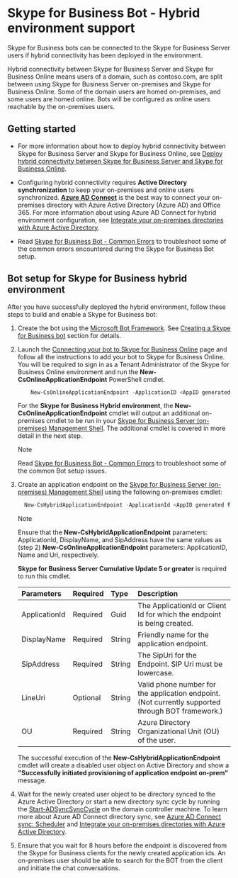 # Skype for Business Bot - Hybrid environment support

Skype for Business bots can be connected to the Skype for Business Server users if hybrid connectivity has been deployed in the environment. 

Hybrid connectivity between Skype for Business Server and Skype for Business Online means users of a domain, such as contoso.com, are split between using Skype for Business Server on-premises and Skype for Business Online. Some of the domain users are homed on-premises, and some users are homed online. Bots will be configured as online users reachable by the on-premises users.  

## Getting started 

- For more information about how to deploy hybrid connectivity between Skype for Business Server and Skype for Business Online, see [Deploy hybrid connectivity between Skype for Business Server and Skype for Business Online](https://docs.microsoft.com/en-us/skypeforbusiness/skype-for-business-hybrid-solutions/deploy-hybrid-connectivity/deploy-hybrid-connectivity). 

- Configuring hybrid connectivity requires **Active Directory synchronization** to keep your on-premises and online users synchronized.  **[Azure AD Connect](https://docs.microsoft.com/en-us/azure/active-directory/connect/active-directory-aadconnect)** is the best way to connect your on-premises directory with Azure Active Directory (Azure AD) and Office 365. For more information about using Azure AD Connect for hybrid environment configuration, see [Integrate your on-premises directories with Azure Active Directory](https://docs.microsoft.com/en-us/azure/active-directory/connect/active-directory-aadconnect).

- Read [Skype for Business Bot - Common Errors](Bot-Common-Errors.md) to troubleshoot some of the common errors encountered during the Skype for Business Bot setup.


## Bot setup for Skype for Business hybrid environment 

After you have successfully deployed the hybrid environment, follow these steps to build and enable a Skype for Business bot:

1. Create the bot using the [Microsoft Bot Framework](https://dev.botframework.com/). See [Creating a Skype for Business bot](overview.md#creating-a-skype-for-business-bot) section for details. 

2. Launch the [Connecting your bot to Skype for Business Online](https://skypeappregistration.azurewebsites.net/bot/29415286-5a43-4a00-9dc5-bcbc2ce1f59e) page and follow all the instructions to add your bot to Skype for Business Online. You will be required to sign in as a Tenant Administrator of the Skype for Business Online environment and run the **New-CsOnlineApplicationEndpoint** PowerShell cmdlet.

    ```powershell
        New-CsOnlineApplicationEndpoint -ApplicationID <AppID generated from Bot Framework Portal like 41ec7d50-ba91-1207-73ee-136b88859725> -Name <NameOfTheBot> -Uri sip:<bothandle@yourdomain.com>
    ```

    For the **Skype for Business Hybrid environment**, the **New-CsOnlineApplicationEndpoint** cmdlet will output an additional on-premises cmdlet to be run in your [Skype for Business Server (on-premises) Management Shell](https://technet.microsoft.com/en-us/library/gg398474.aspx). The additional cmdlet is covered in more detail in the next step.

    > [!NOTE] 
    > Read [Skype for Business Bot - Common Errors](Bot-Common-Errors.md) to troubleshoot some of the common Bot setup issues. 
 
3. Create an application endpoint on the [Skype for Business Server (on-premises) Management Shell](https://technet.microsoft.com/en-us/library/gg398474.aspx) using the following on-premises cmdlet:  

    ```powershell
      New-CsHybridApplicationEndpoint -ApplicationId <AppID generated from Bot Framework Portal like 41ec7d50-ba91-1208-73ee-136b88859725> -DisplayName <NameOfTheBot> -SipAddress sip:<bothandle@yourdomain.com> –OU <ou=Redmond,dc=litwareinc,dc=com>
    ```

    > [!NOTE] 
    > Ensure that the **New-CsHybridApplicationEndpoint** parameters: ApplicationId, DisplayName, and SipAddress have the same values as (step 2) **New-CsOnlineApplicationEndpoint** parameters: ApplicationID, Name and Uri, respectively.
    >
    > **Skype for Business Server Cumulative Update 5 or greater** is required to run this cmdlet.

    |**Parameters**|**Required**|**Type**|**Description**|
    |:-----|:-----|:-----|:-----|
    |ApplicationId|Required|Guid|The ApplicationId or Client Id for which the endpoint is being created.|
    |DisplayName|Required|String|Friendly name for the application endpoint.|
    |SipAddress|Required|String|The SipUri for the Endpoint. SIP Uri must be lowercase.|
    |LineUri|Optional|String|Valid phone number for the application endpoint. (Not currently supported through BOT framework.)|
    |OU|Required|String|Azure Directory Organizational Unit (OU) of the user.|

    The successful execution of the **New-CsHybridApplicationEndpoint** cmdlet will create a disabled user object on Active Directory and show a **"Successfully initiated provisioning of application endpoint on-prem"** message.


4. Wait for the newly created user object to be directory synced to the Azure Active Directory or start a new directory sync cycle by running the [Start-ADSyncSyncCycle](https://docs.microsoft.com/en-us/azure/active-directory/connect/active-directory-aadconnectsync-feature-scheduler#start-the-scheduler) on the domain controller machine. To learn more about Azure AD Connect directory sync, see [Azure AD Connect sync: Scheduler](https://docs.microsoft.com/en-us/azure/active-directory/connect/active-directory-aadconnectsync-feature-scheduler) and [Integrate your on-premises directories with Azure Active Directory](https://docs.microsoft.com/en-us/azure/active-directory/connect/active-directory-aadconnect).

5. Ensure that you wait for 8 hours before the endpoint is discovered from the Skype for Business clients for the newly created application ids. An on-premises user should be able to search for the BOT from the client and initiate the chat conversations. 
